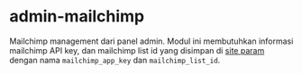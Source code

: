 # admin-mailchimp

Mailchimp management dari panel admin. Modul ini membutuhkan informasi mailchimp
API key, dan mailchimp list id yang disimpan di [site param](https://github.com/getphun/site-param) 
dengan nama `mailchimp_app_key` dan `mailchimp_list_id`.
